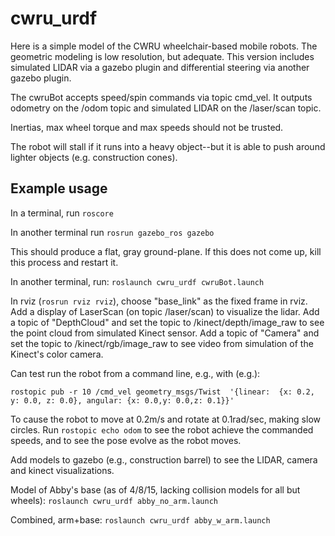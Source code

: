 # cwru_urdf
Here is a simple model of the CWRU wheelchair-based mobile robots.  The geometric modeling is low resolution, but adequate.  This version includes simulated LIDAR via a gazebo plugin and differential steering via another gazebo plugin.  

The cwruBot accepts speed/spin commands via topic cmd_vel.  It outputs odometry on the /odom topic and simulated LIDAR on the /laser/scan topic.  

Inertias, max wheel torque and max speeds should not be trusted.

The robot will stall if it runs into a heavy object--but it is able to push around lighter objects (e.g. construction cones).

## Example usage
In a terminal, run `roscore`

In another terminal run `rosrun gazebo_ros gazebo`  

This should produce a flat, gray ground-plane.  If this does not come up, kill this process and restart it.

In another terminal, run:
 `roslaunch cwru_urdf cwruBot.launch`

In rviz (`rosrun rviz rviz`), choose "base_link" as the fixed frame in rviz. 
Add a display of LaserScan (on topic /laser/scan) to visualize the lidar.
Add a topic of "DepthCloud" and set the topic to /kinect/depth/image_raw to see the point cloud from simulated Kinect sensor.
Add a topic of "Camera" and set the topic to /kinect/rgb/image_raw to see video from simulation of the Kinect's color camera.

Can test run the robot from a command line, e.g., with (e.g.):

`rostopic pub -r 10 /cmd_vel geometry_msgs/Twist  '{linear:  {x: 0.2, y: 0.0, z: 0.0}, angular: {x: 0.0,y: 0.0,z: 0.1}}'`

To cause the robot to move at 0.2m/s and rotate at 0.1rad/sec, making slow circles.
Run `rostopic echo odom` to see the robot achieve the commanded speeds, and to see the pose evolve as the robot moves.

Add models to gazebo (e.g., construction barrel) to see the LIDAR, camera and kinect visualizations.

Model of Abby's base (as of 4/8/15, lacking collision models for all but wheels):
`roslaunch cwru_urdf abby_no_arm.launch`

Combined, arm+base:
`roslaunch cwru_urdf abby_w_arm.launch`


